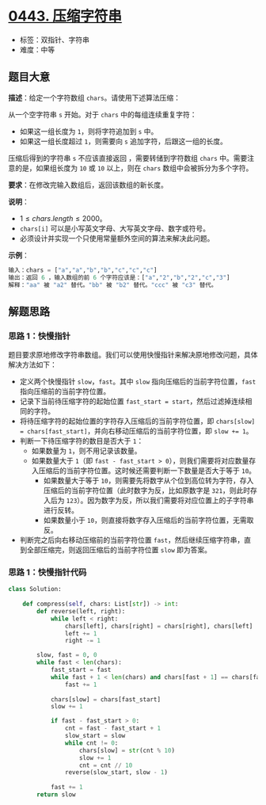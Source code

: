 # [0443. 压缩字符串](https://leetcode.cn/problems/string-compression/)

- 标签：双指针、字符串
- 难度：中等

## 题目大意

**描述**：给定一个字符数组 `chars`。请使用下述算法压缩：

从一个空字符串 `s` 开始。对于 `chars` 中的每组连续重复字符：

- 如果这一组长度为 `1`，则将字符追加到 `s` 中。
- 如果这一组长度超过 `1`，则需要向 `s` 追加字符，后跟这一组的长度。

压缩后得到的字符串 `s` 不应该直接返回 ，需要转储到字符数组 `chars` 中。需要注意的是，如果组长度为 `10` 或 `10` 以上，则在 `chars` 数组中会被拆分为多个字符。

**要求**：在修改完输入数组后，返回该数组的新长度。

**说明**：

- $1 \le chars.length \le 2000$。
- `chars[i]` 可以是小写英文字母、大写英文字母、数字或符号。
- 必须设计并实现一个只使用常量额外空间的算法来解决此问题。

**示例**：

```Python
输入：chars = ["a","a","b","b","c","c","c"]
输出：返回 6 ，输入数组的前 6 个字符应该是：["a","2","b","2","c","3"]
解释："aa" 被 "a2" 替代。"bb" 被 "b2" 替代。"ccc" 被 "c3" 替代。
```

## 解题思路

### 思路 1：快慢指针

题目要求原地修改字符串数组。我们可以使用快慢指针来解决原地修改问题，具体解决方法如下：

- 定义两个快慢指针 `slow`，`fast`。其中 `slow` 指向压缩后的当前字符位置，`fast` 指向压缩前的当前字符位置。
- 记录下当前待压缩字符的起始位置 `fast_start = start`，然后过滤掉连续相同的字符。
- 将待压缩字符的起始位置的字符存入压缩后的当前字符位置，即  `chars[slow] = chars[fast_start]`，并向右移动压缩后的当前字符位置，即 `slow += 1`。
- 判断一下待压缩字符的数目是否大于 `1`：
  - 如果数量为 `1`，则不用记录该数量。
  - 如果数量大于 `1`（即 `fast - fast_start > 0`），则我们需要将对应数量存入压缩后的当前字符位置。这时候还需要判断一下数量是否大于等于 `10`。
    - 如果数量大于等于 `10`，则需要先将数字从个位到高位转为字符，存入压缩后的当前字符位置（此时数字为反，比如原数字是 `321`，则此时存入后为 `123`）。因为数字为反，所以我们需要将对应位置上的子字符串进行反转。
    - 如果数量小于 `10`，则直接将数字存入压缩后的当前字符位置，无需取反。
- 判断完之后向右移动压缩前的当前字符位置 `fast`，然后继续压缩字符串，直到全部压缩完，则返回压缩后的当前字符位置 `slow` 即为答案。

### 思路 1：快慢指针代码

```Python
class Solution:
    
    def compress(self, chars: List[str]) -> int:
        def reverse(left, right):
            while left < right:
                chars[left], chars[right] = chars[right], chars[left]
                left += 1
                right -= 1

        slow, fast = 0, 0
        while fast < len(chars):
            fast_start = fast
            while fast + 1 < len(chars) and chars[fast + 1] == chars[fast]:
                fast += 1
            
            chars[slow] = chars[fast_start]
            slow += 1

            if fast - fast_start > 0:
                cnt = fast - fast_start + 1
                slow_start = slow
                while cnt != 0:
                    chars[slow] = str(cnt % 10)
                    slow += 1
                    cnt = cnt // 10
                reverse(slow_start, slow - 1)
            
            fast += 1
        return slow
```
